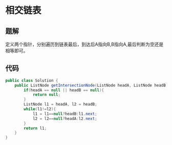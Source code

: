 # 相交链表
## 题解
定义两个指针，分别遍历到链表最后，到达后A指向B,B指向A,最后判断为空还是相等即可。
## 代码
```java
public class Solution {
    public ListNode getIntersectionNode(ListNode headA, ListNode headB) {
        if(headA == null || headB == null){
            return null;
        }
        ListNode l1 = headA, l2 = headB;
        while(l1!=l2){
            l1 = l1==null?headB:l1.next;
            l2 = l2==null?headA:l2.next;
        }
        return l1;
    }
}
```
